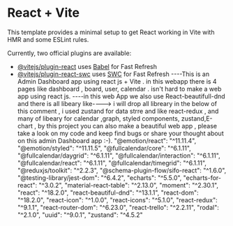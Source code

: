 # React + Vite

This template provides a minimal setup to get React working in Vite with HMR and some ESLint rules.

Currently, two official plugins are available:

- [@vitejs/plugin-react](https://github.com/vitejs/vite-plugin-react/blob/main/packages/plugin-react/README.md) uses [Babel](https://babeljs.io/) for Fast Refresh
- [@vitejs/plugin-react-swc](https://github.com/vitejs/vite-plugin-react-swc) uses [SWC](https://swc.rs/) for Fast Refresh
----This is an Admin Dashboard app using react js + Vite . in this webapp there is 4 pages like dashboard , board, user, calendar . isn't hard to make a web app using react js.
----in this web App we also use React-beautifull-dnd and there is all libeary like----> i will drop all libreary in the below of this comment , i used zustand for data strre and like react-redux , and many of libeary for calendar ,graph, styled components, zustand,E-chart , by this project you can also make a beautiful web app , please take a look on my code and keep
  find bugs or share your thought about on this admin Dashboard app :-).
  "@emotion/react": "^11.11.4",
    "@emotion/styled": "^11.11.5",
    "@fullcalendar/core": "^6.1.11",
    "@fullcalendar/daygrid": "^6.1.11",
    "@fullcalendar/interaction": "^6.1.11",
    "@fullcalendar/react": "^6.1.11",
    "@fullcalendar/timegrid": "^6.1.11",
    "@reduxjs/toolkit": "^2.2.3",
    "@schema-plugin-flow/sifo-react": "^1.6.0",
    "@testing-library/jest-dom": "^6.4.2",
    "echarts": "^5.5.0",
    "echarts-for-react": "^3.0.2",
    "material-react-table": "^2.13.0",
    "moment": "^2.30.1",
    "react": "^18.2.0",
    "react-beautiful-dnd": "^13.1.1",
    "react-dom": "^18.2.0",
    "react-icon": "^1.0.0",
    "react-icons": "^5.1.0",
    "react-redux": "^9.1.1",
    "react-router-dom": "^6.23.0",
    "react-trello": "^2.2.11",
    "rodal": "^2.1.0",
    "uuid": "^9.0.1",
    "zustand": "^4.5.2"
